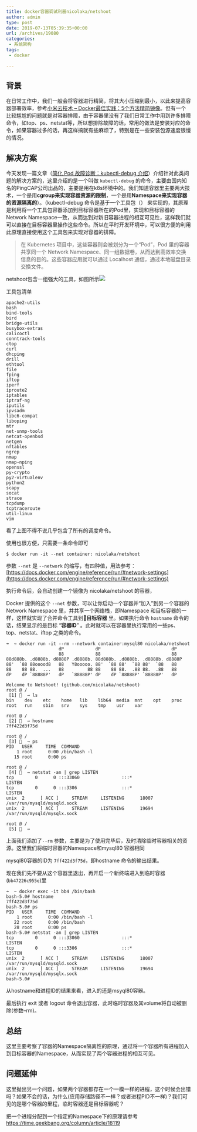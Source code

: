 ```yaml
---
title: docker容器调试利器nicolaka/netshoot
author: admin
type: post
date: 2019-07-13T05:39:35+00:00
url: /archives/19080
categories:
 - 系统架构
tags:
 - docker

---
```

## 背景 

在日常工作中，我们一般会将容器进行精简，将其大小压缩到最小，以此来提高容器部署效率，参考[小米云技术 – Docker最佳实践：5个方法精简镜像][1]。但有一个比较尴尬的问题就是对容器排障，由于容器里没有了我们日常工作中用到许多排障命令，如top、ps、netstat等，所以想排除故障的话，常用的做法是安装对应的命令，如果容器过多的话，再这样搞就有些麻烦了，特别是在一些安装包源速度很慢的情况。

## 解决方案 

今天发现一篇文章（[简化 Pod 故障诊断：kubectl-debug 介绍][2]）介绍针对此类问题的解决方案的，这里介绍的是一个叫做 `kubectl-debug` 的命令，主要由国内知名的PingCAP公司出品的，主要是用在k8s环境中的。我们知道容器里主要两大技术，一个是用**cgroup来实现容器资源的限制**，一个是用**Namespace来实现容器的资源隔离的**）。（kubectl-debug 命令是基于一个工具包（） 来实现的，其原理是利用将一个工具包容器添加到目标容器所在的Pod里，实现和目标容器的Network Namespace一致，从而达到对新旧容器进程的相互可见性，这样我们就可以直接在目标容器里操作这些命令。所以在平时开发环境中，可以很方便的利用此原理直接使用这个工具包来实现对容器的排障。

> 在 Kubernetes 项目中，这些容器则会被划分为一个“Pod”，Pod 里的容器共享同一个 Network Namespace、同一组数据卷，从而达到高效率交换信息的目的。这些容器应用就可以通过 Localhost 通信，通过本地磁盘目录交换文件。

netshoot包含一组强大的工具，如图所示![](https://blog.haohtml.com/wp-content/uploads/2019/07/netshoot-1024x717.png)

工具包清单

```
apache2-utils
bash
bind-tools
bird
bridge-utils
busybox-extras
calicoctl
conntrack-tools
ctop
curl
dhcping
drill
ethtool
file
fping
iftop
iperf
iproute2
iptables
iptraf-ng
iputils
ipvsadm
libc6-compat
liboping
mtr
net-snmp-tools
netcat-openbsd
netgen
nftables
ngrep
nmap
nmap-nping
openssl
py-crypto
py2-virtualenv
python2
scapy
socat
strace
tcpdump
tcptraceroute
util-linux
vim
```

看了上图不得不说几乎包含了所有的调度命令。

使用也很方便，只需要一条命令即可

```
$ docker run -it --net container: nicolaka/netshoot
```

参数 `--net` 是 `--network` 的缩写，有四种值，用法参考： [https://docs.docker.com/engine/reference/run/#network-settings](https://docs.docker.com/engine/reference/run/#network-settings)

执行命令后，会自动创建一个镜像为 nicolaka/netshoot 的容器，

Docker 提供的这个 `--net` 参数，可以让你启动一个容器并“加入”到另一个容器的 Network Namespace 里，并共享一个网络栈，即Namespace 和目标容器的一样，这样就实现了合并命令工具到**目标容器** 里。如果执行命令 `hostname` 命令的话，结果显示的是目标 “**容器ID**” 。此时就可以在容器里执行常用的一些ps、 top、netstat、iftop 之类的命令。

```
➜  ~ docker run -it --rm --network container:mysql80 nicolaka/netshoot
                    dP            dP                           dP
                    88            88                           88
88d888b. .d8888b. d8888P .d8888b. 88d888b. .d8888b. .d8888b. d8888P
88'  `88 88ooood8   88   Y8ooooo. 88'  `88 88'  `88 88'  `88   88
88    88 88.  ...   88         88 88    88 88.  .88 88.  .88   88
dP    dP `88888P'   dP   `88888P' dP    dP `88888P' `88888P'   dP

Welcome to Netshoot! (github.com/nicolaka/netshoot)
root @ /
 [1] 🐳  → ls
bin    dev    etc    home   lib    lib64  media  mnt    opt    proc   root   run    sbin   srv    sys    tmp    usr    var

root @ /
 [2] 🐳  → hostname
7ff422d3f75d

root @ /
 [3] 🐳  → ps
PID   USER     TIME  COMMAND
    1 root      0:00 /bin/bash -l
   15 root      0:00 ps

root @ /
 [4] 🐳  → netstat -an | grep LISTEN
tcp        0      0 :::33060                :::*                    LISTEN
tcp        0      0 :::3306                 :::*                    LISTEN
unix  2      [ ACC ]     STREAM     LISTENING      18007 /var/run/mysqld/mysqld.sock
unix  2      [ ACC ]     STREAM     LISTENING      19694 /var/run/mysqld/mysqlx.sock

root @ /
 [5] 🐳  →
```

上面我们添加了`--rm` 参数，主要是为了使用完毕后，及时清除临时容器相关的资源。这里我们将临时容器的Namespace和mysql80 容器相同

mysql80容器的ID为 `7ff422d3f75d`，即hostname 命令的输出结果。

现在我们先不要从这个容器里退出，再开启一个新终端进入到临时容器(`bb47226c955e`)里

```
➜  ~ docker exec -it bb4 /bin/bash
bash-5.0# hostname
7ff422d3f75d
bash-5.0# ps
PID   USER     TIME  COMMAND
    1 root      0:00 /bin/bash -l
   22 root      0:00 /bin/bash
   28 root      0:00 ps
bash-5.0# netstat -an | grep LISTEN
tcp        0      0 :::33060                :::*                    LISTEN
tcp        0      0 :::3306                 :::*                    LISTEN
unix  2      [ ACC ]     STREAM     LISTENING      18007 /var/run/mysqld/mysqld.sock
unix  2      [ ACC ]     STREAM     LISTENING      19694 /var/run/mysqld/mysqlx.sock
bash-5.0#

```

从hostname和进程ID的结果来看，进入的还是msyql80容器。

最后执行 exit 或者 logout 命令退出容器，此时临时容器及其volume将自动被删除(参数–rm)。

## 总结 

这里主要考察了容器的Namespace隔离性的原理，通过将一个容器所有进程加入到目标容器的Namespace，从而实现了两个容器进程的相互可见。

## 问题延伸 

这里抛出另一个问题，如果两个容器都存在一个一模一样的进程，这个时候会出错吗？如果不会的话，为什么(应用存储路径不一样？或者进程PID不一样)？我们可见的是哪个容器的里程，临时容器还是目标容器呢？

把一个进程分配到一个指定的Namespace下的原理请参考 https://time.geekbang.org/column/article/18119 

 [1]: https://mp.weixin.qq.com/s/S1Ib08SpQbf1SCbCutUoqQ
 [2]: http://www.dockone.io/article/9032
